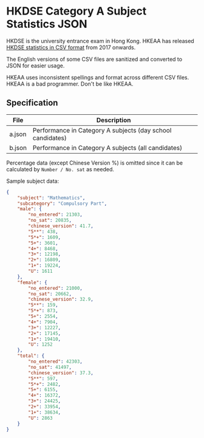 # HKDSE Category A Subject Statistics JSON
HKDSE is the university entrance exam in Hong Kong.
HKEAA has released [HKDSE statistics in CSV format](https://data.gov.hk/en-datasets/provider/hkeaa)
from 2017 onwards.

The English versions of some CSV files are
sanitized and converted to JSON for easier usage.

HKEAA uses inconsistent spellings and format across different CSV files.
HKEAA is a bad programmer. Don't be like HKEAA.

## Specification
| File | Description |
| --- | --- |
| a.json | Performance in Category A subjects (day school candidates) |
| b.json | Performance in Category A subjects (all candidates) |

Percentage data (except Chinese Version %) is omitted since
it can be calculated by `Number / No. sat` as needed.

Sample subject data:
```json
{
    "subject": "Mathematics",
    "subcategory": "Compulsory Part",
    "male": {
        "no_entered": 21303,
        "no_sat": 20835,
        "chinese_version": 41.7,
        "5**": 438,
        "5*+": 1609,
        "5+": 3601,
        "4+": 8468,
        "3+": 12198,
        "2+": 16809,
        "1+": 19224,
        "U": 1611
    },
    "female": {
        "no_entered": 21000,
        "no_sat": 20662,
        "chinese_version": 32.9,
        "5**": 159,
        "5*+": 873,
        "5+": 2554,
        "4+": 7904,
        "3+": 12227,
        "2+": 17145,
        "1+": 19410,
        "U": 1252
    },
    "total": {
        "no_entered": 42303,
        "no_sat": 41497,
        "chinese_version": 37.3,
        "5**": 597,
        "5*+": 2482,
        "5+": 6155,
        "4+": 16372,
        "3+": 24425,
        "2+": 33954,
        "1+": 38634,
        "U": 2863
    }
}
```
